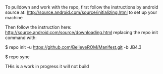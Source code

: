 To pulldown and work with the repo, first follow the instructions by android source at: http://source.android.com/source/initializing.html to set up your machine

Then follow the instruction here: http://source.android.com/source/downloading.html replacing the repo init command with:


$ repo init -u https://github.com/BelieveROM/Manifest.git -b JB4.3

$ repo sync

THis is a work in progress it will not build
